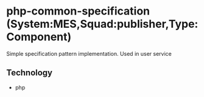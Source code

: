 # php-common-specification (System:MES,Squad:publisher,Type:Component)
Simple specification pattern implementation. Used in user service

## Technology
* php
